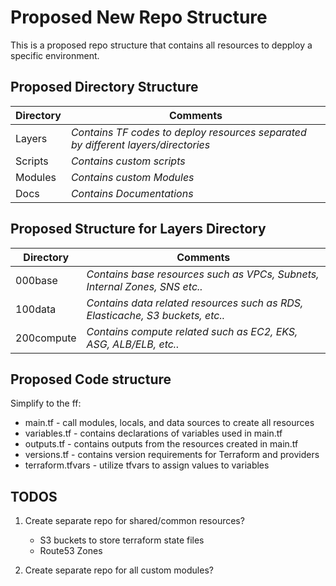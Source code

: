 # Proposed New Repo Structure

This is a proposed repo structure that contains all resources to depploy a specific environment.

## Proposed Directory Structure

Directory | Comments | 
---       |---       |
Layers    | *Contains TF codes to deploy resources separated by different layers/directories* |
Scripts   | *Contains custom scripts* |
Modules   | *Contains custom Modules* |
Docs      | *Contains Documentations* |


## Proposed Structure for Layers Directory

Directory | Comments | 
---       |---       |
000base | *Contains base resources such as VPCs, Subnets, Internal Zones, SNS etc..* |
100data | *Contains data related resources such as RDS, Elasticache, S3 buckets, etc..* |
200compute | *Contains compute related such as EC2, EKS, ASG, ALB/ELB, etc..* |

## Proposed Code structure

Simplify to the ff:

- main.tf - call modules, locals, and data sources to create all resources
- variables.tf - contains declarations of variables used in main.tf
- outputs.tf - contains outputs from the resources created in main.tf
- versions.tf - contains version requirements for Terraform and providers
- terraform.tfvars - utilize tfvars to assign values to variables

## TODOS

1. Create separate repo for shared/common resources?
    - S3 buckets to store terraform state files
    - Route53 Zones
    
2. Create separate repo for all custom modules?